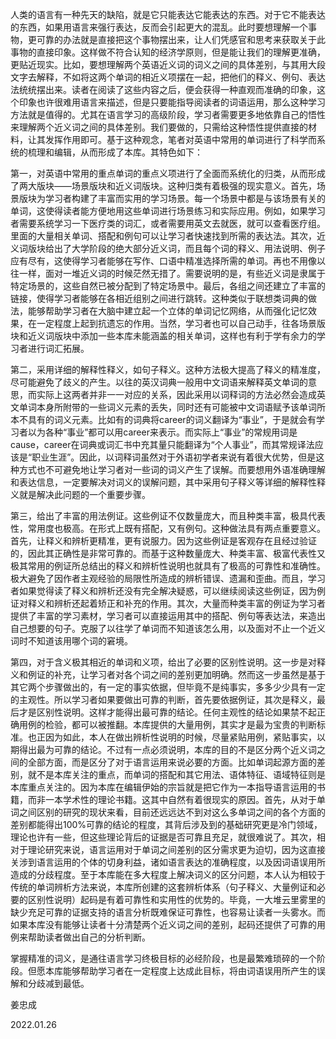 人类的语言有一种先天的缺陷，就是它只能表达它能表达的东西。对于它不能表达的东西，如果用语言来强行表达，反而会引起更大的混乱。此时要想理解一个事物，更可靠的办法就是直接把这个事物摆出来，让人们凭感官和思考来获取关于此事物的直接印象。这样做不符合认知的经济学原则，但是能让我们的理解更准确，更贴近现实。比如，要想理解两个英语近义词的词义之间的具体差别，与其用大段文字去解释，不如将这两个单词的相近义项摆在一起，把他们的释义、例句、表达法统统摆出来。读者在阅读了这些内容之后，便会获得一种直观而准确的印象，这个印象也许很难用语言来描述，但是只要能指导阅读者的词语运用，那么这种学习方法就是值得的。尤其在语言学习的高级阶段，学习者需要更多地依靠自己的悟性来理解两个近义词之间的具体差别。我们要做的，只需给这种悟性提供直接的材料，让其发挥作用即可。基于这种观念，笔者对英语中常用的单词进行了科学而系统的梳理和编辑，从而形成了本库。其特色如下：

 第一，对英语中常用的重点单词的重点义项进行了全面而系统化的归类，从而形成了两大版块——场景版块和近义词版块。这种归类有着极强的现实意义。首先，场景版块为学习者构建了丰富而实用的学习场景。每一个场景中都是与该场景有关的单词，这使得读者能方便地用这些单词进行场景练习和实际应用。例如，如果学习者需要系统学习一下医疗类的词汇，或者需要用英文去就医，就可以查看医疗组。里面的大量相关单词、搭配和例句可以让学习者快速找到所需的表达法。其次，近义词版块给出了大学阶段的绝大部分近义词，而且每个词的释义、用法说明、例子应有尽有，这使得学习者能够在写作、口语中精准选择所需的单词。再也不用像以往一样，面对一堆近义词的时候茫然无措了。需要说明的是，有些近义词是隶属于特定场景的，这些自然已被分配到了特定场景中。最后，各组之间还建立了丰富的链接，使得学习者能够在各相近组别之间进行跳转。这种类似于联想类词典的做法，能够帮助学习者在大脑中建立起一个立体的单词记忆网络，从而强化记忆效果，在一定程度上起到抗遗忘的作用。当然，学习者也可以自己动手，往各场景版块和近义词版块中添加一些本库未能涵盖的相关单词，这样也有利于学有余力的学习者进行词汇拓展。

第二，采用详细的解释性释义，如句子释义。这种方法极大提高了释义的精准度，尽可能避免了歧义的产生。以往的英汉词典一般用中文词语来解释英文单词的意思，而实际上这两者并非一一对应的关系，因此采用以词释词的方法必然会造成英文单词本身所附带的一些词义元素的丢失，同时还有可能被中文词语赋予该单词所本不具有的词义元素。比如有的词典将career的词义翻译为“事业”，于是就会有学习者以为各种“事业”都可以用career来表示。而实际上“事业”的常规用词是cause，career在词典或词汇书中充其量只能翻译为“个人事业”，而其常规译法应该是“职业生涯”。因此，以词释词虽然对于外语初学者来说有着很大优势，但是这种方式也不可避免地让学习者对一些词的词义产生了误解。而要想用外语准确理解和表达信息，一定要解决对词义的误解问题，其中采用句子释义等详细的解释性释义就是解决此问题的一个重要步骤。

第三，给出了丰富的用法例证。这些例证不仅数量庞大，而且种类丰富，极具代表性，常用度也极高。在形式上既有搭配，又有例句。这种做法具有两点重要意义。首先，让释义和辨析更精准，更有说服力。因为这些例证是客观存在且经过验证的，因此其正确性是非常可靠的。而基于这种数量庞大、种类丰富、极富代表性又极其常用的例证所总结出的释义和辨析性说明也就具有了极高的可靠性和准确性。极大避免了因作者主观经验的局限性所造成的辨析错误、遗漏和歪曲。而且，学习者如果觉得读了释义和辨析还没有完全解决疑惑，可以继续阅读这些例证，因为例证对释义和辨析还起着矫正和补充的作用。其次，大量而种类丰富的例证为学习者提供了丰富的学习素材，学习者可以直接运用其中的搭配、例句等表达法，来造出自己想要的句子。克服了以往学了单词而不知道该怎么用，以及面对不止一个近义词时不知道该用哪个词的窘境。

第四，对于含义极其相近的单词和义项，给出了必要的区别性说明。这一步是对释义和例证的补充，让学习者对各个词之间的差别更加明确。然而这一步虽然是基于其它两个步骤做出的，有一定的事实依据，但毕竟不是纯事实，多多少少具有一定的主观性。所以学习者如果要做出可靠的判断，首先要依据例证，其次是释义，最后才是区别性说明。这样才能得出最可靠的结论。任何主观性的结论如果禁不起正确用例的检验，都可以被推翻。本库提供的大量用例，其实才是最为宝贵的判断标准。也正因为如此，本人在做出辨析性说明的时候，尽量紧贴用例，紧贴事实，以期得出最为可靠的结论。不过有一点必须说明，本库的目的不是区分两个近义词之间的全部方面，而是区分了对于语言运用来说必要的方面。比如单词起源方面的差别，就不是本库关注的重点，而单词的搭配和其它用法、语体特征、语域特征则是本库重点关注的。因为本库在编辑伊始的宗旨就是把它作为一本指导语言运用的书籍，而非一本学术性的理论书籍。这其中自然有着很现实的原因。首先，从对于单词之间区别的研究的现状来看，目前还远远达不到对这么多单词之间的各个方面的差别都能得出100%可靠的结论的程度，其背后涉及到的基础研究更是冷门领域，理论也许有一些，但这些理论背后的证据是否可靠且充足，就很难说了。其次，相对于理论研究来说，语言运用对于单词之间差别的区分需求更为迫切，因为这直接关涉到语言运用的个体的切身利益，诸如语言表达的准确程度，以及因词语误用所造成的分歧程度。至于本库能在多大程度上解决词义的区分问题，本人认为相较于传统的单词辨析方法来说，本库所创建的这套辨析体系（句子释义、大量例证和必要的区别性说明）起码是有着可靠性和实用性的优势的。毕竟，一大堆云里雾里的缺少充足可靠的证据支持的语言分析既难保证可靠性，也容易让读者一头雾水。而如果本库没有能够让读者十分清楚两个近义词之间的差别，起码还提供了可靠的用例来帮助读者做出自己的分析判断。

掌握精准的词义，是通往语言学习终极目标的必经阶段，也是最繁难琐碎的一个阶段。但愿本库能够帮助学习者在一定程度上达成此目标，将由词语误用所产生的误解和分歧减到最低。


姜忠成

2022.01.26
